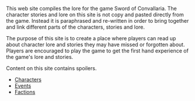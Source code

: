 This web site compiles the lore for the game Sword of Convallaria.  The character stories and lore on this site is not copy and pasted directly from the game. Instead it is paraphrased and re-written in order to bring together and link different parts of the characters, stories and lore.

The purpose of this site is to create a place where players can read up about character lore and stories they may have missed or forgotten about. Players are encouraged to play the game to get the first hand experience of the game's lore and stories.

Content on this site contains spoilers.

* [Characters](characters)
* [Events](events)
* [Factions](factions)